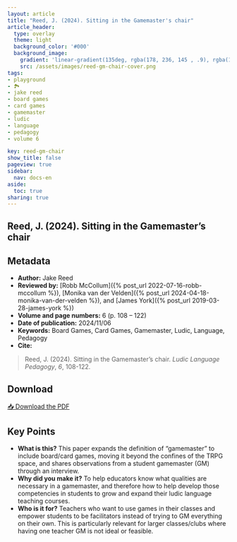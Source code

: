```yaml
---
layout: article
title: "Reed, J. (2024). Sitting in the Gamemaster's chair"
article_header:
  type: overlay
  theme: light
  background_color: '#000'
  background_image:
    gradient: 'linear-gradient(135deg, rgba(178, 236, 145 , .9), rgba(147, 81, 182, .9))'
    src: /assets/images/reed-gm-chair-cover.png
tags:
- playground
- 🏞️
- jake reed
- board games
- card games
- gamemaster
- ludic
- language
- pedagogy
- volume 6

key: reed-gm-chair
show_title: false
pageview: true
sidebar:
  nav: docs-en
aside:
  toc: true
sharing: true
---
```


<head>
<meta name="citation_title" content="Sitting in the Gamemaster's chair">
<meta name="citation_author" content="Reed, Jacob">
<meta name="citation_publication_date" content="2024/11/06">
<meta name="citation_journal_title" content="Ludic Language Pedagogy">
<meta name="citation_volume" content="6">
<meta name="citation_firstpage" content="108">
<meta name="citation_lastpage" content="122">
<meta name="citation_pdf_url" content="https://llpjournal.org/assets/publication-pdfs/reed-sitting-in-the-gms-chair.pdf">
</head>


## Reed, J. (2024). Sitting in the Gamemaster’s chair

<!--more-->

## Metadata

- **Author:** Jake Reed
- **Reviewed by:** [Robb McCollum]({% post_url 2022-07-16-robb-mccollum %}), [Monika van der Velden]({% post_url 2024-04-18-monika-van-der-velden %}), and [James York]({% post_url 2019-03-28-james-york %})
- **Volume and page numbers:** 6 (p. 108 – 122)
- **Date of publication:** 2024/11/06
- **Keywords:** Board Games, Card Games, Gamemaster, Ludic, Language, Pedagogy
- **Cite:** 

> Reed, J. (2024). Sitting in the Gamemaster’s chair. *Ludic Language Pedagogy*, *6*, 108-122.

## Download

<a class="button button--action button--rounded button--lg" href="/assets/publication-pdfs/reed-sitting-in-the-gms-chair.pdf"><i class="fas fa-file-download"></i> 📥 Download the PDF </a>

## Key Points

- **What is this?** This paper expands the definition of “gamemaster” to include board/card games, moving it beyond the confines of the TRPG space, and shares observations from a student gamemaster (GM) through an interview.
- **Why did you make it?** To help educators know what qualities are necessary in a gamemaster, and therefore how to help develop those competencies in students to grow and expand their ludic language teaching courses.
- **Who is it for?** Teachers who want to use games in their classes and empower students to be facilitators instead of trying to GM everything on their own. This is particularly relevant for larger classes/clubs where having one teacher GM is not ideal or feasible.